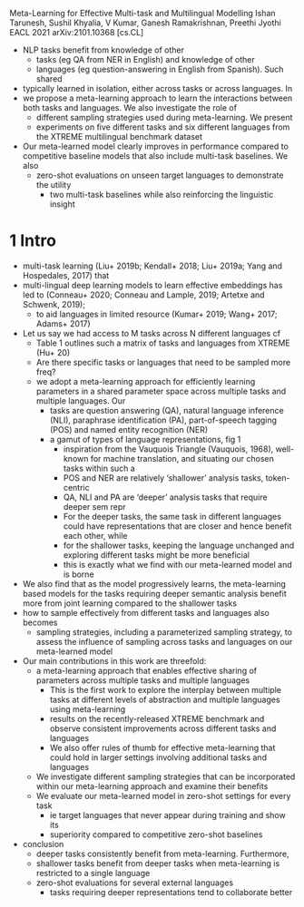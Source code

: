 Meta-Learning for Effective Multi-task and Multilingual Modelling
Ishan Tarunesh, Sushil Khyalia, V Kumar, Ganesh Ramakrishnan, Preethi Jyothi
EACL 2021 arXiv:2101.10368 [cs.CL]

* NLP tasks benefit from knowledge of other
  * tasks (eg QA from NER in English) and knowledge of other
  * languages (eg question-answering in English from Spanish). Such shared
* typically learned in isolation, either across tasks or across languages. In
* we propose a meta-learning approach to learn the interactions between both
  tasks and languages. We also investigate the role of
  * different sampling strategies used during meta-learning. We present
  * experiments on five different tasks and six different languages from the
    XTREME multilingual benchmark dataset
* Our meta-learned model clearly improves in performance compared to
  competitive baseline models that also include multi-task baselines.  We also
  * zero-shot evaluations on unseen target languages to demonstrate the utility
    * two multi-task baselines while also reinforcing the linguistic insight

# 1 Intro

* multi-task learning
  (Liu+ 2019b; Kendall+ 2018; Liu+ 2019a; Yang and Hospedales, 2017) that
* multi-lingual deep learning models to learn effective embeddings has led to
  (Conneau+ 2020; Conneau and Lample, 2019; Artetxe and Schwenk, 2019);
  * to aid languages in limited resource (Kumar+ 2019; Wang+ 2017; Adams+ 2017)
* Let us say we had access to M tasks across N different languages cf
  * Table 1 outlines such a matrix of tasks and languages from XTREME (Hu+ 20)
  * Are there specific tasks or languages that need to be sampled more freq?
  * we adopt a meta-learning approach for efficiently learning parameters in a
    shared parameter space across multiple tasks and multiple languages. Our
    * tasks are question answering (QA), natural language inference (NLI),
      paraphrase identification (PA), part-of-speech tagging (POS) and named
      entity recognition (NER)
    * a gamut of types of language representations, fig 1
      * inspiration from the Vauquois Triangle (Vauquois, 1968), well-known for
        machine translation, and situating our chosen tasks within such a
      * POS and NER are relatively ‘shallower’ analysis tasks, token-centric
      * QA, NLI and PA are ‘deeper’ analysis tasks that require deeper sem repr
      * For the deeper tasks, the same task in different languages could have
        representations that are closer and hence benefit each other, while
      * for the shallower tasks, keeping the language unchanged and exploring
        different tasks might be more beneficial
      * this is exactly what we find with our meta-learned model and is borne
* We also find that as the model progressively learns, the meta-learning based
  models for the tasks requiring deeper semantic analysis benefit more from
  joint learning compared to the shallower tasks
* how to sample effectively from different tasks and languages also becomes
  * sampling strategies, including a parameterized sampling strategy, to assess
    the influence of sampling across tasks and languages on our meta-learned
    model
* Our main contributions in this work are threefold:
  * a meta-learning approach that enables effective sharing of parameters
    across multiple tasks and multiple languages
    * This is the first work to
      explore the interplay between multiple tasks at different levels of
      abstraction and multiple languages using meta-learning
    * results on the recently-released XTREME benchmark and observe
      consistent improvements across different tasks and languages
    * We also offer rules of thumb for effective meta-learning that
      could hold in larger settings involving additional tasks and languages
  * We investigate different sampling strategies that can be incorporated
    within our meta-learning approach and examine their benefits
  * We evaluate our meta-learned model in zero-shot settings for every task
    * ie target languages that never appear during training and show its
    * superiority compared to competitive zero-shot baselines
* conclusion
  * deeper tasks consistently benefit from meta-learning. Furthermore,
  * shallower tasks benefit from deeper tasks when meta-learning is restricted
    to a single language
  * zero-shot evaluations for several external languages
    * tasks requiring deeper representations tend to collaborate better
